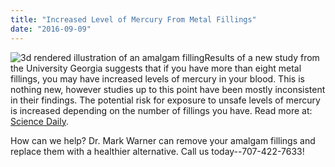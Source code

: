 ```yaml
---
title: "Increased Level of Mercury From Metal Fillings"
date: "2016-09-09"
---
```


![3d rendered illustration of an amalgam filling](/images/dentist-fairfield-mercury-fillings-danger-300x225.jpeg)Results of a new study from the University Georgia suggests that if you have more than eight metal fillings, you may have increased levels of mercury in your blood. This is nothing new, however studies up to this point have been mostly inconsistent in their findings. The potential risk for exposure to unsafe levels of mercury is increased depending on the number of fillings you have. Read more at: [Science Daily](https://www.sciencedaily.com/releases/2016/09/160927143042.htm).

How can we help? Dr. Mark Warner can remove your amalgam fillings and replace them with a healthier alternative. Call us today--707-422-7633!

